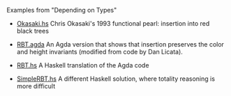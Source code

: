 Examples from "Depending on Types"

- [Okasaki.hs](Okasaki.hs)
   Chris Okasaki's 1993 functional pearl: insertion into red black trees

- [RBT.agda](RBT.agda)
   An Agda version that shows that insertion preserves the color 
   and height invariants (modified from code by Dan Licata).

- [RBT.hs](RBT.hs)
   A Haskell translation of the Agda code

- [SimpleRBT.hs](SimpleRBT.hs)
   A different Haskell solution, where totality reasoning is more difficult
